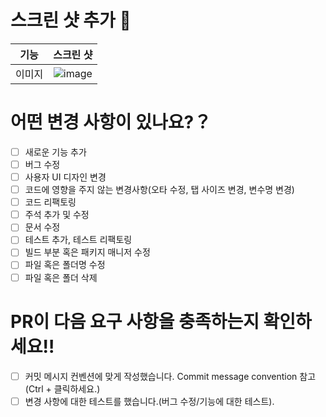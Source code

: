 # 스크린 샷 추가 📸

|기능  |스크린 샷
|:-:  |:-:
|이미지  |![image](https://github.com/8tTruck/StudyGaemi/assets/133753824/24852d8e-aff7-435c-971a-174471ddba8a)


# 어떤 변경 사항이 있나요?？

- [ ] 새로운 기능 추가
- [ ] 버그 수정
- [ ] 사용자 UI 디자인 변경
- [ ] 코드에 영향을 주지 않는 변경사항(오타 수정, 탭 사이즈 변경, 변수명 변경)
- [ ] 코드 리팩토링
- [ ] 주석 추가 및 수정
- [ ] 문서 수정
- [ ] 테스트 추가, 테스트 리팩토링
- [ ] 빌드 부분 혹은 패키지 매니저 수정
- [ ] 파일 혹은 폴더명 수정
- [ ] 파일 혹은 폴더 삭제

# PR이 다음 요구 사항을 충족하는지 확인하세요‼️

- [ ] 커밋 메시지 컨벤션에 맞게 작성했습니다.  Commit message convention 참고  (Ctrl + 클릭하세요.) 
- [ ] 변경 사항에 대한 테스트를 했습니다.(버그 수정/기능에 대한 테스트).
